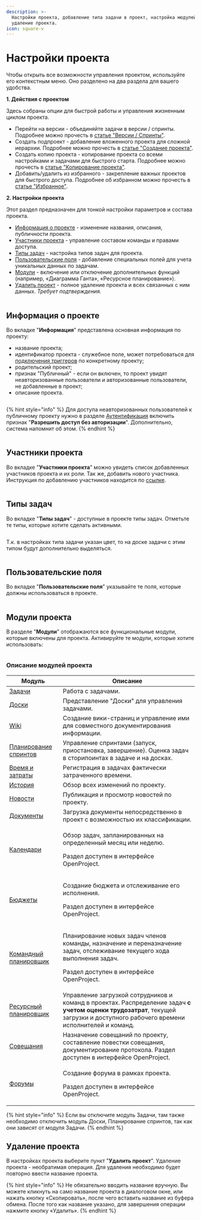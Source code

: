 ```yaml
---
description: >-
  Настройки проекта, добавление типа задачи в проект, настройка модулей,
  удаление проекта.
icon: square-v
---
```


# Настройки проекта

Чтобы открыть все возможности управления проектом, используйте его контекстным меню. Оно разделено на два раздела для вашего удобства.

**1. Действия с проектом**

Здесь собраны опции для быстрой работы и управления жизненным циклом проекта.

* Перейти на версии - объединяйте задачи в версии / спринты. Подробнее можно прочесть в [статье "Версии / Спринты"](../versii-sprinty/).
* Создать подпроект - добавление вложенного проекта для сложной иерархии. Подробнее можно прочесть в [статье "Создание проекта"](sozdanie-proekta-podproekta.md#sozdanie-podproekta).
* Создать копию проекта - копирование проекта со всеми настройками и задачами для быстрого старта. Подробнее можно прочесть в [статье "Копирование проекта"](kopirovanie-proekta.md).
* Добавить/удалить из избранного - закрепление важных проектов для быстрого доступа. Подробнее об избранном можно прочесть в [статье "Избранное"](../izbrannoe.md).

**2. Настройки проекта**

Этот раздел предназначен для тонкой настройки параметров и состава проекта.

* [Информация о проекте](nastroiki-proekta.md#informaciya-o-proekte) - изменение названия, описания, публичности проекта.
* [Участники проекта](nastroiki-proekta.md#uchastniki-proekta) - управление составом команды и правами доступа.
* [Типы задач](nastroiki-proekta.md#tipy-zadach) - настройка типов задач для проекта.
* [Пользовательские поля](nastroiki-proekta.md#polzovatelskie-polya) - добавление специальных полей для учета уникальных данных по задачам.
* [Модули](nastroiki-proekta.md#moduli-proekta) - включение или отключение дополнительных функций (например, «Диаграмма Ганта», «Ресурсное планирование»).
* [Удалить проект](nastroiki-proekta.md#udalenie-proekta) - полное удаление проекта и всех связанных с ним данных. _Требует подтверждения._

<figure><img src="../../.gitbook/assets/image (2).png" alt=""><figcaption></figcaption></figure>

## Информация о проекте

Во вкладке "**Информация**" представлена основная информация по проекту:

* название проекта;
* идентификатор проекта - служебное поле, может потребоваться для [подключения триггеров](../../rukovodstvo-administratora/triggery/) по конкретному проекту;
* родительский проект;
* признак "Публичный" - если он включен, то проект увидят неавторизованные пользователи и авторизованные пользователи, не добавленные в проект;
* описание проекта.

<figure><img src="../../.gitbook/assets/image (4).png" alt=""><figcaption></figcaption></figure>

{% hint style="info" %}
Для доступа неавторизованных пользователей к публичному проекту нужно в разделе [Аутентификация](../../rukovodstvo-administratora/autentifikaciya/obshie-nastroiki.md) включить признак "**Разрешить доступ без авторизации**". Дополнительно, система напомнит об этом.
{% endhint %}

<figure><img src="../../.gitbook/assets/image (1104).png" alt=""><figcaption></figcaption></figure>

## Участники проекта

Во вкладке "**Участники проекта**" можно увидеть список добавленных участников проекта и их роли. Так же, добавить нового участника. Инструкция по добавлению участников находится по [ссылке](../uchastniki-proekta.md#dobavlenie-uchastnika).

<figure><img src="../../.gitbook/assets/image (5).png" alt=""><figcaption></figcaption></figure>

## Типы задач

Во вкладке "**Типы задач**" - доступные в проекте типы задач. Отметьте те типы, которые хотите сделать активными.

<figure><img src="../../.gitbook/assets/image (7).png" alt=""><figcaption></figcaption></figure>

Т.к. в настройках типа задачи указан цвет, то на доске задачи с этим типом будут дополнительно выделяться.

<figure><img src="../../.gitbook/assets/image (996).png" alt=""><figcaption></figcaption></figure>

## Пользовательские поля

Во вкладке "**Пользовательские поля**" указывайте те поля, которые должны использоваться в проекте.

<figure><img src="../../.gitbook/assets/image (6).png" alt=""><figcaption></figcaption></figure>

## Модули проекта

В разделе "**Модули**" отображаются все функциональные модули, которые включены для проекта. Активируйте те модули, которые хотите использовать:

<figure><img src="../../.gitbook/assets/image (8).png" alt=""><figcaption></figcaption></figure>

### Описание модулей проекта

| Модуль                                                                             | Описание                                                                                                                                                                          |
| ---------------------------------------------------------------------------------- | --------------------------------------------------------------------------------------------------------------------------------------------------------------------------------- |
| [Задачи](../zadachi/)                                                              | Работа с задачами.                                                                                                                                                                |
| [Доски](../doski/)                                                                 | Представление "Доски" для управления задачами.                                                                                                                                    |
| [Wiki](../wiki.md)                                                                 | Создание вики-страниц и управление ими для совместного документирования информации.                                                                                               |
| [Планирование спринтов](../versii-sprinty/)                                        | Управление спринтами (запуск, приостановка, завершение).  Оценка задач в сторипоинтах в задаче и на досках.                                                                       |
| [Время и затраты](../vremya-i-zatraty/)                                            | Регистрация в задачах фактически затраченного времени.                                                                                                                            |
| [История](../istoriya-proekta.md)                                                  | Обзор всех изменений по проекту.                                                                                                                                                  |
| [Новости](../novosti.md)                                                           | Публикация и просмотр новостей по проекту.                                                                                                                                        |
| [Документы](../dokumenty.md)                                                       | Загрузка документы непосредственно в проект с возможностью их классификации.                                                                                                      |
| [Календари](https://www.openproject.org/docs/user-guide/calendar/)                 | <p>Обзор задач, запланированных на определенный месяц или неделю.</p><p>Раздел доступен в интерфейсе OpenProject.</p>                                                             |
| [Бюджеты](https://www.openproject.org/docs/user-guide/budgets/)                    | <p>Создание бюджета и отслеживание его исполнения.</p><p>Раздел доступен в интерфейсе OpenProject.</p>                                                                            |
| [Командный планировщик](https://www.openproject.org/docs/user-guide/team-planner/) | <p>Планирование новых задач членов команды, назначение и переназначение задач, отслеживание текущего хода выполнения задач.</p><p>Раздел доступен в интерфейсе OpenProject.</p>   |
| [Ресурсный планировщик](../resursnyi-planirovshik.md)                              | Управление загрузкой сотрудников и команд в проектах. Распределение задач **с учетом оценки трудозатрат**, текущей загрузки и доступного рабочего времени исполнителей и команд.  |
| [Совещания](https://www.openproject.org/docs/user-guide/meetings/)                 | Назначение совещаний по проекту, составление повестки совещания, документирование протокола. Раздел доступен в интерфейсе OpenProject.                                            |
| [Форумы](https://www.openproject.org/docs/user-guide/forums/)                      | <p>Создание форума в рамках проекта.</p><p>Раздел доступен в интерфейсе OpenProject.</p>                                                                                          |

{% hint style="info" %}
Если вы отключите модуль Задачи, там также необходимо отключить модуль Доски, Планирование спринтов, так как они зависят от модуля Задачи.
{% endhint %}

## Удаление проекта

В настройках проекта выберите пункт "**Удалить проект**". Удаление проекта - необратимая операция. Для удаления необходимо будет повторно ввести название проекта.

{% hint style="info" %}
Не обязательно вводить название вручную. Вы можете кликнуть на само название проекта в диалоговом окне, или нажать кнопку «Скопировать», после чего вставить название из буфера обмена. После того как название указано, для завершения операции нажмите кнопку «Удалить».
{% endhint %}

<figure><img src="../../.gitbook/assets/image (1225).png" alt=""><figcaption></figcaption></figure>
